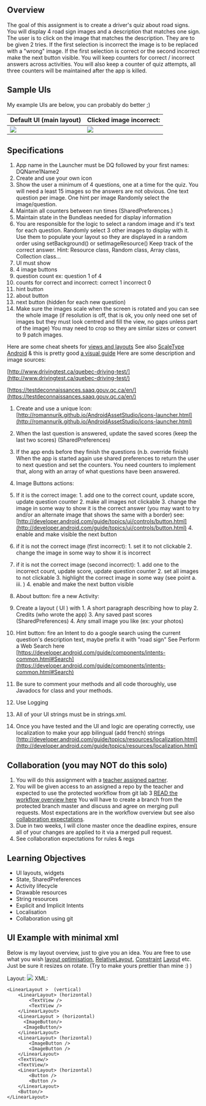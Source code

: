 ## Overview

The goal of this assignment is to create a driver's quiz about road signs.  You will display  4 road sign images and a description that matches one sign.  The user is to click on the image that matches the description.  They are to be given 2 tries.  If the first selection is incorrect the image is to be replaced with a "wrong" image.   If the first selection is correct or the second incorrect make the next button visible.  You will keep counters for correct / incorrect answers across activities.   You will also keep a counter of quiz attempts,  all three counters will be maintained after the app is killed.

## Sample UIs

My example UIs are below, you can probably do better ;)

| Default UI  (main layout) | Clicked image incorrect: |
| --- | --- |
|<img src="https://cdn.discordapp.com/attachments/307959450805862400/363385789859627008/Screen_Shot_2017-09-29_at_2.08.06_PM.png"/>|<img src="https://cdn.discordapp.com/attachments/307959450805862400/363385794330755073/Screen_Shot_2017-09-29_at_2.08.17_PM.png"> |

## Specifications

1. App name in the Launcher must be DQ followed by your  first names:  DQName1Name2
2. Create and use your own icon
3. Show the user a minimum of 4 questions, one at a time for the quiz.
You will need a least 15 images so the answers are not obvious.
One text question per image.
One hint per image
Randomly select the image/question.
4. Maintain all counters between run times (SharedPreferences.)
5. Maintain state in the Bundleas needed for display information
6. You are responsible for the logic to select a random image and it's text for each question.  Randomly select 3 other images to display with it. Use them to populate your layout so they are displayed in a random order using setBackground() or setImageResource()  Keep track of the correct answer. Hint: Resource class, Random class, Array class, Collection class…
7. UI must show
  1. 4 image buttons
  2. question count ex:                          question 1 of 4
  3. counts for correct and incorrect:         correct 1 incorrect 0
  4. hint button
  5. about button
  6. next button  (hidden for each new question)
8. Make sure the images scale when the screen is rotated and you can see the whole image (if resolution is off, that is ok, you only need one set of images but they must look centred and fill the view, no gaps unless part of the image)   You may need to crop so they are similar sizes or convert to 9 patch images.

Here are some cheat sheets for [views and layouts](https://drive.google.com/drive/folders/0B-CHlg81QPjfMzNGaFY5VURGWEE?usp=sharing)
See also [ScaleType Android](https://developer.android.com/reference/android/widget/ImageView.ScaleType.html) &amp; this is pretty good [a visual guide](https://robots.thoughtbot.com/android-imageview-scaletype-a-visual-guide)
Here are some description and image sources:

[http://www.drivingtest.ca/quebec-driving-test/](http://www.drivingtest.ca/quebec-driving-test/)

[https://testdeconnaissances.saaq.gouv.qc.ca/en/](https://testdeconnaissances.saaq.gouv.qc.ca/en/)

1. Create and use a unique Icon: [http://romannurik.github.io/AndroidAssetStudio/icons-launcher.html](http://romannurik.github.io/AndroidAssetStudio/icons-launcher.html)
2. When the last question is answered, update the saved scores (keep the last two scores) (SharedPreferences)
3. If the app ends before they finish the questions (n.b.  override finish)  When the app is started again use shared preferences to return the user to next question and set the counters. You need counters to implement that, along with an array of  what questions have been answered.

1. Image Buttons actions:
  1. If it is the correct image:
    1. add one to the correct count, update score, update question counter
    2. make all images not clickable
    3. change the image in some way to show it is the correct answer (you may want to try <selector> and/or an alternate image that shows the same with a border) see: [http://developer.android.com/guide/topics/ui/controls/button.html](http://developer.android.com/guide/topics/ui/controls/button.html)
    4. enable and make visible the next button
  2. if it is not the correct image (first incorrect):
    1. set it to not clickable
    2. change the image in some way to show it is incorrect
  3. if it is not the correct image (second incorrect):
    1. add one to the incorrect count, update score, update question counter
    2. set all images to not clickable
    3. highlight the correct image in some way  (see point a. iii. )
    4. enable and make the next button visible

1. About button: fire a new Activity:
  1. Create a layout ( UI ) with
    1. A short paragraph describing how to play
    2. Credits (who wrote the app)
    3. Any saved past scores (SharedPreferences)
    4. Any small image you like (ex: your photos)
2.  Hint button:  fire an Intent to do a google search using the current question's  description text, maybe prefix it with "road sign"  See Perform a Web Search here [https://developer.android.com/guide/components/intents-common.html#Search](https://developer.android.com/guide/components/intents-common.html#Search)
3. Be sure to comment your methods and all code thoroughly, use Javadocs for class and your methods.
4. Use Logging
5. All of your UI strings must be in strings.xml.
6. Once you have tested and the UI and logic are operating correctly, use localization to make your app bilingual (add french) strings
 [http://developer.android.com/guide/topics/resources/localization.html](http://developer.android.com/guide/topics/resources/localization.html)

## Collaboration (you may NOT do this solo)

1. You will do this assignment with a [teacher assigned partner](https://docs.google.com/spreadsheets/d/1S3rkvnp0wGZkONimtI9jGYbM77eEcgN-g74v6uQF6AI/edit#gid=0).
2. You will be given access to an assigned a repo by the teacher and expected to use the protected workflow from git lab 3 [READ the workflow overview here](https://github.com/Android518-2017/git-workflow)
You will have to create a branch from the protected branch master and discuss and agree on merging pull requests.   Most expectations are in the workflow overview but see also [collaboration expectations](https://drive.google.com/open?id=1lo4pILADxl4YcSrMcl0JJDyq4w9tEtgzDTO7Xyr1ZmU).
3. Due in two weeks,  I will clone master once the deadline expires, ensure all of your changes are applied to it via a merged pull request.
4. See collaboration expectations for rules &amp; regs

## Learning Objectives

* UI layouts, widgets
* State, SharedPreferences
* Activity lifecycle
* Drawable resources
* String resources
* Explicit and Implicit  Intents
* Localisation
* Collaboration using git

## UI Example  with minimal xml

Below is my layout overview, just to give you an idea. You are free to use what you wish [layout optimisation](https://developer.android.com/training/improving-layouts/optimizing-layout.html),   [RelativeLayout](https://developer.android.com/guide/topics/ui/layout/relative.html), [Constraint](https://developer.android.com/training/constraint-layout/index.html) [Layout](https://developer.android.com/training/constraint-layout/index.html) etc.  Just be sure it resizes on rotate.  (Try to make yours prettier than mine :) )

Layout:
<img src="https://cdn.discordapp.com/attachments/307959450805862400/363385796457398283/Screen_Shot_2017-09-29_at_2.08.26_PM.png"/>
XML:
```
<LinearLayout >  (vertical)
    <LinearLayout> (horizontal)
        <TextView />
        <TextView />
    </LinearLayout>
    <LinearLayout > (horizontal)
      <ImageButton/>
      <ImageButton/>
    </LinearLayout>
    <LinearLayout> (horizontal)
        <ImageButton />
        <ImageButton />
    </LinearLayout>
    <TextView/>
    <TextView/>
    <LinearLayout> (horizontal) 
        <Button />
        <Button />
    </LinearLayout>
    <Button/>
</LinearLayout>

```
